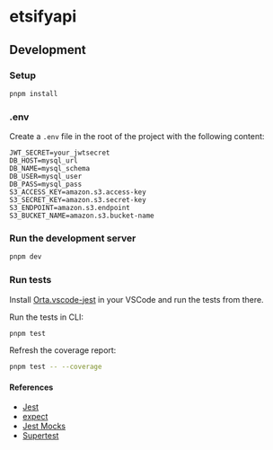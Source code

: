 # etsifyapi

## Development

### Setup

```bash
pnpm install
```

### .env

Create a `.env` file in the root of the project with the following content:

```
JWT_SECRET=your_jwtsecret
DB_HOST=mysql_url
DB_NAME=mysql_schema
DB_USER=mysql_user
DB_PASS=mysql_pass
S3_ACCESS_KEY=amazon.s3.access-key
S3_SECRET_KEY=amazon.s3.secret-key
S3_ENDPOINT=amazon.s3.endpoint
S3_BUCKET_NAME=amazon.s3.bucket-name
```

### Run the development server

```bash
pnpm dev
```


### Run tests

Install [Orta.vscode-jest](https://marketplace.visualstudio.com/items?itemName=Orta.vscode-jest) in your VSCode and run the tests from there.

Run the tests in CLI:

```bash
pnpm test
```

Refresh the coverage report:

```bash
pnpm test -- --coverage
```

#### References

- [Jest](https://jestjs.io/)
- [expect](https://jestjs.io/docs/expect)
- [Jest Mocks](https://jestjs.io/docs/mock-functions)
- [Supertest](https://github.com/ladjs/supertest)